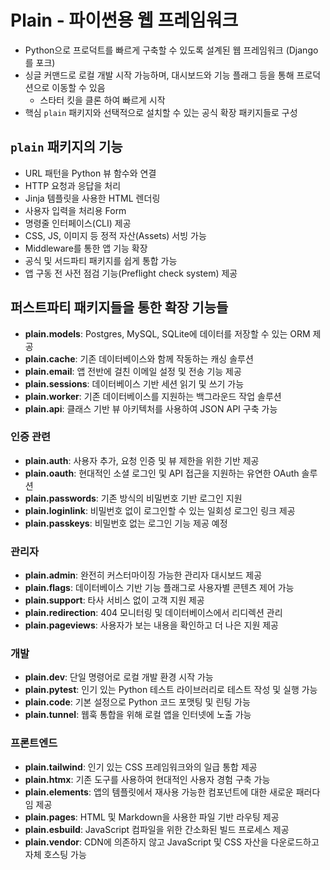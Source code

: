 # Plain - 파이썬용 웹 프레임워크 


* Python으로 프로덕트를 빠르게 구축할 수 있도록 설계된 웹 프레임워크 (Django를 포크)
* 싱글 커맨드로 로컬 개발 시작 가능하며, 대시보드와 기능 플래그 등을 통해 프로덕션으로 이동할 수 있음
  + 스타터 킷을 클론 하여 빠르게 시작
* 핵심 `plain` 패키지와 선택적으로 설치할 수 있는 공식 확장 패키지들로 구성

`plain` 패키지의 기능
---------------

* URL 패턴을 Python 뷰 함수와 연결
* HTTP 요청과 응답을 처리
* Jinja 템플릿을 사용한 HTML 렌더링
* 사용자 입력을 처리용 Form
* 명령줄 인터페이스(CLI) 제공
* CSS, JS, 이미지 등 정적 자산(Assets) 서빙 가능
* Middleware를 통한 앱 기능 확장
* 공식 및 서드파티 패키지를 쉽게 통합 가능
* 앱 구동 전 사전 점검 기능(Preflight check system) 제공

퍼스트파티 패키지들을 통한 확장 기능들
---------------------

* **plain.models**: Postgres, MySQL, SQLite에 데이터를 저장할 수 있는 ORM 제공
* **plain.cache**: 기존 데이터베이스와 함께 작동하는 캐싱 솔루션
* **plain.email**: 앱 전반에 걸친 이메일 설정 및 전송 기능 제공
* **plain.sessions**: 데이터베이스 기반 세션 읽기 및 쓰기 가능
* **plain.worker**: 기존 데이터베이스를 지원하는 백그라운드 작업 솔루션
* **plain.api**: 클래스 기반 뷰 아키텍처를 사용하여 JSON API 구축 가능

### 인증 관련

* **plain.auth**: 사용자 추가, 요청 인증 및 뷰 제한을 위한 기반 제공
* **plain.oauth**: 현대적인 소셜 로그인 및 API 접근을 지원하는 유연한 OAuth 솔루션
* **plain.passwords**: 기존 방식의 비밀번호 기반 로그인 지원
* **plain.loginlink**: 비밀번호 없이 로그인할 수 있는 일회성 로그인 링크 제공
* **plain.passkeys**: 비밀번호 없는 로그인 기능 제공 예정

### 관리자

* **plain.admin**: 완전히 커스터마이징 가능한 관리자 대시보드 제공
* **plain.flags**: 데이터베이스 기반 기능 플래그로 사용자별 콘텐츠 제어 가능
* **plain.support**: 타사 서비스 없이 고객 지원 제공
* **plain.redirection**: 404 모니터링 및 데이터베이스에서 리디렉션 관리
* **plain.pageviews**: 사용자가 보는 내용을 확인하고 더 나은 지원 제공

### 개발

* **plain.dev**: 단일 명령어로 로컬 개발 환경 시작 가능
* **plain.pytest**: 인기 있는 Python 테스트 라이브러리로 테스트 작성 및 실행 가능
* **plain.code**: 기본 설정으로 Python 코드 포맷팅 및 린팅 가능
* **plain.tunnel**: 웹훅 통합을 위해 로컬 앱을 인터넷에 노출 가능

### 프론트엔드

* **plain.tailwind**: 인기 있는 CSS 프레임워크와의 일급 통합 제공
* **plain.htmx**: 기존 도구를 사용하여 현대적인 사용자 경험 구축 가능
* **plain.elements**: 앱의 템플릿에서 재사용 가능한 컴포넌트에 대한 새로운 패러다임 제공
* **plain.pages**: HTML 및 Markdown을 사용한 파일 기반 라우팅 제공
* **plain.esbuild**: JavaScript 컴파일을 위한 간소화된 빌드 프로세스 제공
* **plain.vendor**: CDN에 의존하지 않고 JavaScript 및 CSS 자산을 다운로드하고 자체 호스팅 가능
